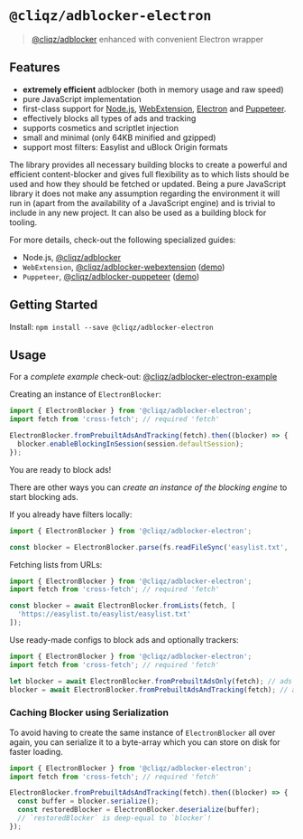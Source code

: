 # `@cliqz/adblocker-electron`

> [@cliqz/adblocker](https://github.com/cliqz-oss/adblocker/tree/master/packages/adblocker) enhanced with convenient Electron wrapper

## Features

* **extremely efficient** adblocker (both in memory usage and raw speed)
* pure JavaScript implementation
* first-class support for [Node.js](https://github.com/cliqz-oss/adblocker/tree/master/packages/adblocker), [WebExtension](https://github.com/cliqz-oss/adblocker/tree/master/packages/adblocker-webextension), [Electron](https://github.com/cliqz-oss/adblocker/tree/master/packages/adblocker-electron) and [Puppeteer](https://github.com/cliqz-oss/adblocker/tree/master/packages/adblocker-puppeteer).
* effectively blocks all types of ads and tracking
* supports cosmetics and scriptlet injection
* small and minimal (only 64KB minified and gzipped)
* support most filters: Easylist and uBlock Origin formats

The library provides all necessary building blocks to create a powerful
and efficient content-blocker and gives full flexibility as to which
lists should be used and how they should be fetched or updated. Being a
pure JavaScript library it does not make any assumption regarding the
environment it will run in (apart from the availability of a JavaScript
engine) and is trivial to include in any new project. It can also be
used as a building block for tooling.

For more details, check-out the following specialized guides:

* Node.js, [@cliqz/adblocker](https://github.com/cliqz-oss/adblocker/tree/master/packages/adblocker)
* `WebExtension`, [@cliqz/adblocker-webextension](https://github.com/cliqz-oss/adblocker/tree/master/packages/adblocker-webextension) ([demo](https://github.com/cliqz-oss/adblocker/tree/master/packages/adblocker-webextension-example))
* `Puppeteer`, [@cliqz/adblocker-puppeteer](https://github.com/cliqz-oss/adblocker/tree/master/packages/adblocker-puppeteer) ([demo](https://github.com/cliqz-oss/adblocker/tree/master/packages/adblocker-puppeteer-example))

## Getting Started

Install: `npm install --save @cliqz/adblocker-electron`

## Usage

For a *complete example* check-out: [@cliqz/adblocker-electron-example](https://github.com/cliqz-oss/adblocker/tree/master/packages/adblocker-electron-example)

Creating an instance of `ElectronBlocker`:

```javascript
import { ElectronBlocker } from '@cliqz/adblocker-electron';
import fetch from 'cross-fetch'; // required 'fetch'

ElectronBlocker.fromPrebuiltAdsAndTracking(fetch).then((blocker) => {
  blocker.enableBlockingInSession(session.defaultSession);
});
```

You are ready to block ads!

There are other ways you can *create an instance of the blocking engine* to
start blocking ads.

If you already have filters locally:
```javascript
import { ElectronBlocker } from '@cliqz/adblocker-electron';

const blocker = ElectronBlocker.parse(fs.readFileSync('easylist.txt', 'utf-8'));
```

Fetching lists from URLs:
```javascript
import { ElectronBlocker } from '@cliqz/adblocker-electron';
import fetch from 'cross-fetch'; // required 'fetch'

const blocker = await ElectronBlocker.fromLists(fetch, [
  'https://easylist.to/easylist/easylist.txt'
]);
```

Use ready-made configs to block ads and optionally trackers:
```javascript
import { ElectronBlocker } from '@cliqz/adblocker-electron';
import fetch from 'cross-fetch'; // required 'fetch'

let blocker = await ElectronBlocker.fromPrebuiltAdsOnly(fetch); // ads only
blocker = await ElectronBlocker.fromPrebuiltAdsAndTracking(fetch); // ads and tracking
```

### Caching Blocker using Serialization

To avoid having to create the same instance of `ElectronBlocker` all over again,
you can serialize it to a byte-array which you can store on disk for faster
loading.

```javascript
import { ElectronBlocker } from '@cliqz/adblocker-electron';
import fetch from 'cross-fetch'; // required 'fetch'

ElectronBlocker.fromPrebuiltAdsAndTracking(fetch).then((blocker) => {
  const buffer = blocker.serialize();
  const restoredBlocker = ElectronBlocker.deserialize(buffer);
  // `restoredBlocker` is deep-equal to `blocker`!
});
```
